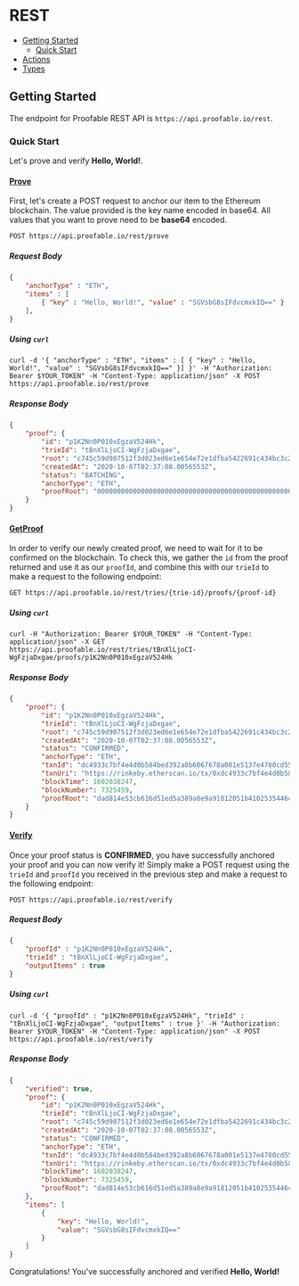 # REST

- [Getting Started](#getting-started)
    - [Quick Start](#quick-start)
- [Actions](./actions.md)
- [Types](./types.md)

## Getting Started

The endpoint for Proofable REST API is `https://api.proofable.io/rest`.

### Quick Start

Let's prove and verify **Hello, World!**.

#### [Prove](./actions.md#prove)

First, let's create a POST request to anchor our item to the Ethereum blockchain.
The value provided is the key name encoded in base64. All values that you want
to prove need to be **base64** encoded.
```
POST https://api.proofable.io/rest/prove
```

##### Request Body

```json
{
    "anchorType" : "ETH",
    "items" : [
        { "key" : "Hello, World!", "value" : "SGVsbG8sIFdvcmxkIQ==" }
    ],
}
```

##### Using `curl`

```
curl -d '{ "anchorType" : "ETH", "items" : [ { "key" : "Hello, World!", "value" : "SGVsbG8sIFdvcmxkIQ==" }] }' -H "Authorization: Bearer $YOUR_TOKEN" -H "Content-Type: application/json" -X POST https://api.proofable.io/rest/prove
```

##### Response Body

```json
{
    "proof": {
        "id": "p1K2Nn0P010xEgzaV524Hk",
        "trieId": "tBnXlLjoCI-WgFzjaDxgae",
        "root": "c745c59d907512f3d023ed6e1e654e72e1dfba5422691c434bc3c2432f1472dd",
        "createdAt": "2020-10-07T02:37:08.0056553Z",
        "status": "BATCHING",
        "anchorType": "ETH",
        "proofRoot": "0000000000000000000000000000000000000000000000000000000000000000"
    }
}
```

#### [GetProof](./actions.md#getproof)

In order to verify our newly created proof, we need to wait for it to be confirmed on the blockchain. To check this, we gather the `id` 
from the proof returned and use it as our `proofId`, and combine this with our `trieId` to make a request to the following
endpoint:

```
GET https://api.proofable.io/rest/tries/{trie-id}/proofs/{proof-id}
```

##### Using `curl`

```
curl -H "Authorization: Bearer $YOUR_TOKEN" -H "Content-Type: application/json" -X GET https://api.proofable.io/rest/tries/tBnXlLjoCI-WgFzjaDxgae/proofs/p1K2Nn0P010xEgzaV524Hk
```

##### Response Body

```json
{
    "proof": {
        "id": "p1K2Nn0P010xEgzaV524Hk",
        "trieId": "tBnXlLjoCI-WgFzjaDxgae",
        "root": "c745c59d907512f3d023ed6e1e654e72e1dfba5422691c434bc3c2432f1472dd",
        "createdAt": "2020-10-07T02:37:08.0056553Z",
        "status": "CONFIRMED",
        "anchorType": "ETH",
        "txnId": "dc4933c7bf4e4d0b584bed392a8b6067678a001e5137e4780cd55263377394a4",
        "txnUri": "https://rinkeby.etherscan.io/tx/0xdc4933c7bf4e4d0b584bed392a8b6067678a001e5137e4780cd55263377394a4",
        "blockTime": 1602038247,
        "blockNumber": 7325459,
        "proofRoot": "dad814e53cb616d51ed5a389a8e9a91812051b4102535446c4898131158ed916"
    }
}
```

#### [Verify](./actions.md#verify)

Once your proof status is **CONFIRMED**, you have successfully anchored your proof and you can now verify it! 
Simply make a POST request using the `trieId` and `proofId` you received in the previous step and make a request to the following endpoint:
 
```
POST https://api.proofable.io/rest/verify
```

##### Request Body

```json
{
    "proofId" : "p1K2Nn0P010xEgzaV524Hk",
    "trieId" : "tBnXlLjoCI-WgFzjaDxgae",
    "outputItems" : true
}
```

##### Using `curl`

```
curl -d '{ "proofId" : "p1K2Nn0P010xEgzaV524Hk", "trieId" : "tBnXlLjoCI-WgFzjaDxgae", "outputItems" : true }' -H "Authorization: Bearer $YOUR_TOKEN" -H "Content-Type: application/json" -X POST https://api.proofable.io/rest/verify
```

##### Response Body

```json
{
    "verified": true,
    "proof": {
        "id": "p1K2Nn0P010xEgzaV524Hk",
        "trieId": "tBnXlLjoCI-WgFzjaDxgae",
        "root": "c745c59d907512f3d023ed6e1e654e72e1dfba5422691c434bc3c2432f1472dd",
        "createdAt": "2020-10-07T02:37:08.0056553Z",
        "status": "CONFIRMED",
        "anchorType": "ETH",
        "txnId": "dc4933c7bf4e4d0b584bed392a8b6067678a001e5137e4780cd55263377394a4",
        "txnUri": "https://rinkeby.etherscan.io/tx/0xdc4933c7bf4e4d0b584bed392a8b6067678a001e5137e4780cd55263377394a4",
        "blockTime": 1602038247,
        "blockNumber": 7325459,
        "proofRoot": "dad814e53cb616d51ed5a389a8e9a91812051b4102535446c4898131158ed916"
    },
    "items": [
        {
            "key": "Hello, World!",
            "value": "SGVsbG8sIFdvcmxkIQ=="
        }
    ]
}
```

Congratulations! You've successfully anchored and verified **Hello, World!**